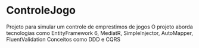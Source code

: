 # ControleJogo
 Projeto para simular um controle de emprestimos de jogos
 O projeto aborda tecnologias como EntityFramework 6, MediatR, SimpleInjector, AutoMapper, FluentValidation
 Conceitos como DDD e CQRS
